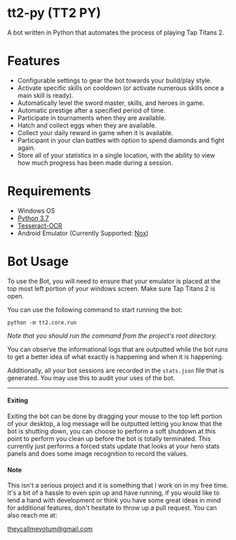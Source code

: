 # tt2-py (TT2 PY)
A bot written in Python that automates the process of playing Tap Titans 2.

# Features

- Configurable settings to gear the bot towards your build/play style.
- Activate specific skills on cooldown (or activate numerous skills once a main skill is ready).
- Automatically level the sword master, skills, and heroes in game.
- Automatic prestige after a specified period of time.
- Participate in tournaments when they are available.
- Hatch and collect eggs when they are available.
- Collect your daily reward in game when it is available.
- Participant in your clan battles with option to spend diamonds and fight again.
- Store all of your statistics in a single location, with the ability to view how much progress has been made during a session.

# Requirements

- Windows OS
- [Python 3.7](https://www.python.org/downloads/release/python-370/)
- [Tesseract-OCR](https://github.com/tesseract-ocr/tesseract)
- Android Emulator (Currently Supported: [Nox](https://www.bignox.com/))

# Bot Usage
To use the Bot, you will need to ensure that your emulator is placed at the
top most left portion of your windows screen. Make sure Tap Titans 2 is open.

You can use the following command to start running the bot:

```python -m tt2.core.run```

*Note that you should run the command from the project's root directory.*

You can observe the informational logs that are outputted while the bot runs to get a better idea of what
exactly is happening and when it is happening.

Additionally, all your bot sessions are recorded in the `stats.json` file that is generated. You may use this to audit your
uses of the bot.

---

#### Exiting
Exiting the bot can be done by dragging your mouse to the top left portion of your desktop, a log message will
be outputted letting you know that the bot is shutting down, you can choose to perform a soft
shutdown at this point to perform you clean up before the bot is totally terminated. This currently
just performs a forced stats update that looks at your hero stats panels and does
some image recognition to record the values.

#### Note

This isn't a serious project and it is something that I work on in my free time. It's a bit of a hassle to even spin
up and have running, if you would like to lend a hand with development or think you have some great ideas in mind for additional features,
don't hesitate to throw up a pull request. You can also reach me at:

theycallmevotum@gmail.com